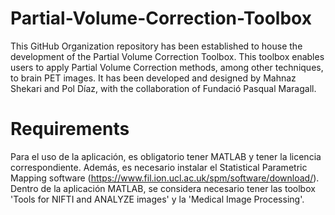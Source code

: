 # Partial-Volume-Correction-Toolbox

This GitHub Organization repository has been established to house the development of the Partial Volume Correction Toolbox. This toolbox enables users to apply Partial Volume Correction methods, among other techniques, to brain PET images. It has been developed and designed by Mahnaz Shekari and Pol Díaz, with the collaboration of Fundació Pasqual Maragall.

# Requirements

Para el uso de la aplicación, es obligatorio tener MATLAB y tener la licencia correspondiente.
Además, es necesario instalar el Statistical Parametric Mapping software (https://www.fil.ion.ucl.ac.uk/spm/software/download/).
Dentro de la aplicación MATLAB, se considera necesario tener las toolbox 'Tools for NIFTI and ANALYZE images' y la 'Medical Image Processing'.

